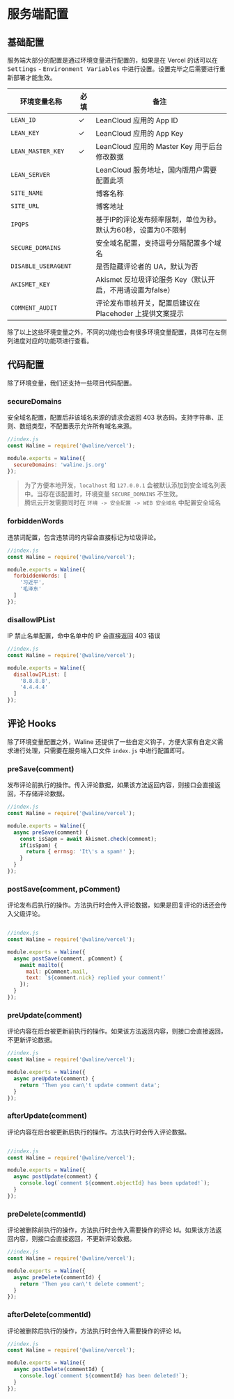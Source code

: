 # 服务端配置

## 基础配置

服务端大部分的配置是通过环境变量进行配置的，如果是在 Vercel 的话可以在 <kbd>Settings</kbd> - <kbd>Environment Variables</kbd> 中进行设置。设置完毕之后需要进行重新部署才能生效。

| 环境变量名称      | 必填 | 备注                                                          |
| ----------------- | ---- | ------------------------------------------------------------- |
| `LEAN_ID`         | ✓    | LeanCloud 应用的 App ID                                       |
| `LEAN_KEY`        | ✓    | LeanCloud 应用的 App Key                                      |
| `LEAN_MASTER_KEY` | ✓    | LeanCloud 应用的 Master Key 用于后台修改数据                  |
| `LEAN_SERVER`     |      | LeanCloud 服务地址，国内版用户需要配置此项                    |
| `SITE_NAME`       |      | 博客名称                                                      |
| `SITE_URL`        |      | 博客地址                                                      |
| `IPQPS`           |      | 基于IP的评论发布频率限制，单位为秒。默认为60秒，设置为0不限制 |
| `SECURE_DOMAINS`  |      | 安全域名配置，支持逗号分隔配置多个域名                        |
| `DISABLE_USERAGENT` | | 是否隐藏评论者的 UA，默认为否 |
| `AKISMET_KEY` | | Akismet 反垃圾评论服务 Key（默认开启，不用请设置为false） |
| `COMMENT_AUDIT` | | 评论发布审核开关，配置后建议在 Placehoder 上提供文案提示 |

除了以上这些环境变量之外，不同的功能也会有很多环境变量配置，具体可在左侧列进度对应的功能项进行查看。

## 代码配置

除了环境变量，我们还支持一些项目代码配置。

### secureDomains

安全域名配置，配置后非该域名来源的请求会返回 403 状态码。支持字符串、正则、数组类型，不配置表示允许所有域名来源。

```js
//index.js
const Waline = require('@waline/vercel');

module.exports = Waline({
  secureDomains: 'waline.js.org'
});
```

> 为了方便本地开发，`localhost` 和 `127.0.0.1` 会被默认添加到安全域名列表中。当存在该配置时，环境变量 `SECURE_DOMAINS` 不生效。  
> 腾讯云开发需要同时在 `环境 -> 安全配置 -> WEB 安全域名` 中配置安全域名

### forbiddenWords

违禁词配置，包含违禁词的内容会直接标记为垃圾评论。

```js
//index.js
const Waline = require('@waline/vercel');

module.exports = Waline({
  forbiddenWords: [
    '习近平',
    '毛泽东'
  ]
});
```
### disallowIPList

IP 禁止名单配置，命中名单中的 IP 会直接返回 403 错误 

```js
//index.js
const Waline = require('@waline/vercel');

module.exports = Waline({
  disallowIPList: [
    '8.8.8.8',
    '4.4.4.4'
  ]
});
```
## 评论 Hooks

除了环境变量配置之外，Waline 还提供了一些自定义钩子，方便大家有自定义需求进行处理，只需要在服务端入口文件 `index.js` 中进行配置即可。

### preSave(comment)

发布评论前执行的操作。传入评论数据，如果该方法返回内容，则接口会直接返回，不存储评论数据。

```js
//index.js
const Waline = require('@waline/vercel');

module.exports = Waline({
  async preSave(comment) {
    const isSapm = await Akismet.check(comment);
    if(isSpam) {
      return { errmsg: 'It\'s a spam!' };
    }
  }
});
```

### postSave(comment, pComment)

评论发布后执行的操作。方法执行时会传入评论数据，如果是回复评论的话还会传入父级评论。

```js

//index.js
const Waline = require('@waline/vercel');

module.exports = Waline({
  async postSave(comment, pComment) {
    await mailto({
      mail: pComment.mail,
      text: `${comment.nick} replied your comment!`
    });
  }
});
```
### preUpdate(comment)

评论内容在后台被更新前执行的操作。如果该方法返回内容，则接口会直接返回，不更新评论数据。

```js
//index.js
const Waline = require('@waline/vercel');

module.exports = Waline({
  async preUpdate(comment) {
    return 'Then you can\'t update comment data';
  }
});
```

### afterUpdate(comment) 

评论内容在后台被更新后执行的操作。方法执行时会传入评论数据。

```js

//index.js
const Waline = require('@waline/vercel');

module.exports = Waline({
  async postUpdate(comment) {
    console.log(`comment ${comment.objectId} has been updated!`);
  }
});
```
### preDelete(commentId)

评论被删除前执行的操作，方法执行时会传入需要操作的评论 Id。如果该方法返回内容，则接口会直接返回，不更新评论数据。

```js
//index.js
const Waline = require('@waline/vercel');

module.exports = Waline({
  async preDelete(commentId) {
    return 'Then you can\'t delete comment';
  }
});
```

### afterDelete(commentId)

评论被删除后执行的操作，方法执行时会传入需要操作的评论 Id。

```js
//index.js
const Waline = require('@waline/vercel');

module.exports = Waline({
  async postDelete(commentId) {
    console.log(`comment ${commentId} has been deleted!`);
  }
});
```
